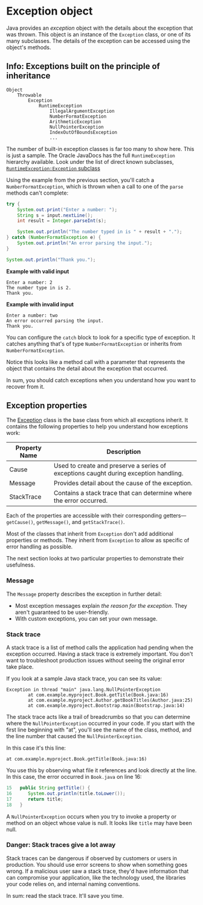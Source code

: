 # Exception object

Java provides an _exception_ object with the details about the exception that was thrown. This object is an instance of the `Exception` class, or one of its many subclasses. The details of the exception can be accessed using the object's methods.

## Info: Exceptions built on the principle of inheritance

```
Object
    Throwable
        Exception
            RuntimeException
                IllegalArgumentException
                NumberFormatException
                ArithmeticException
                NullPointerException
                IndexOutOfBoundsException
                ...
```

The number of built-in exception classes is far too many to show here. This is just a sample. The Oracle JavaDocs has the full `RuntimeException` hierarchy available. Look under the list of direct known subclasses, [`RuntimeException:Exception` subclass](https://docs.oracle.com/en/java/javase/11/docs/api/java.base/java/lang/RuntimeException.html)

Using the example from the previous section, you'll catch a `NumberFormatException`, which is thrown when a call to one of the `parse` methods can't complete:

```java
try {
    System.out.print("Enter a number: ");
    String s = input.nextLine();
    int result = Integer.parseInt(s);

    System.out.println("The number typed in is " + result + ".");
} catch (NumberFormatException e) {
    System.out.println("An error parsing the input.");
}

System.out.println("Thank you.");
```

**Example with valid input**

```
Enter a number: 2
The number type in is 2.
Thank you.
```

**Example with invalid input**

```
Enter a number: two
An error occurred parsing the input.
Thank you.
```

You can configure the `catch` block to look for a specific type of exception. It catches anything that's of type `NumberFormatException` or inherits from `NumberFormatException`.

Notice this looks like a method call with a parameter that represents the object that contains the detail about the exception that occurred.

In sum, you should catch exceptions when you understand how you want to recover from it.

## Exception properties

The [Exception](https://docs.oracle.com/en/java/javase/11/docs/api/java.base/java/lang/Exception.html) class is the base class from which all exceptions inherit. It contains the following properties to help you understand how exceptions work:

| Property Name | Description                                                                          |
| ------------- | ------------------------------------------------------------------------------------ |
| Cause         | Used to create and preserve a series of exceptions caught during exception handling. |
| Message       | Provides detail about the cause of the exception.                                    |
| StackTrace    | Contains a stack trace that can determine where the error occurred.                  |

Each of the properties are accessible with their corresponding getters—`getCause()`, `getMessage()`, and `getStackTrace()`.

Most of the classes that inherit from `Exception` don't add additional properties or methods. They inherit from `Exception` to allow as specific of error handling as possible.

The next section looks at two particular properties to demonstrate their usefulness.

### Message

The `Message` property describes the exception in further detail:

-   Most exception messages explain _the reason for the exception_. They aren't guaranteed to be user-friendly.
-   With custom exceptions, you can set your own message.

### Stack trace

A stack trace is a list of method calls the application had pending when the exception occurred. Having a stack trace is extremely important. You don't want to troubleshoot production issues without seeing the original error take place.

If you look at a sample Java stack trace, you can see its value:

```
Exception in thread "main" java.lang.NullPointerException
        at com.example.myproject.Book.getTitle(Book.java:16)
        at com.example.myproject.Author.getBookTitles(Author.java:25)
        at com.example.myproject.Bootstrap.main(Bootstrap.java:14)
```

The stack trace acts like a trail of breadcrumbs so that you can determine where the `NullPointerException` occurred in your code. If you start with the first line beginning with "at", you'll see the name of the class, method, and the line number that caused the `NullPointerException`.

In this case it's this line:

```
at com.example.myproject.Book.getTitle(Book.java:16)
```

You use this by observing what file it references and look directly at the line. In this case, the error occurred in `Book.java` on line 16:

```java
15   public String getTitle() {
16      System.out.println(title.toLower());
17      return title;
18   }
```

A `NullPointerException` occurs when you try to invoke a property or method on an object whose value is null. It looks like `title` may have been null.

### Danger: Stack traces give a lot away

Stack traces can be dangerous if observed by customers or users in production. You should use error screens to show when something goes wrong. If a malicious user saw a stack trace, they'd have information that can compromise your application, like the technology used, the libraries your code relies on, and internal naming conventions.

In sum: read the stack trace. It'll save you time.